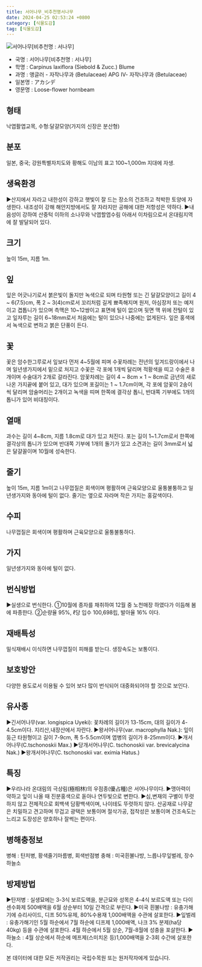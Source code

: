```yaml
---
title: 서어나무_비추천명서나무
date: 2024-04-25 02:53:24 +0800
category: [식물도감]
tag: [식물도감]
---
```




![서어나무[비추천명 : 서나무]](/fileUpload/plants/basic/Betulaceae/Carpinus/918/1_th2.jpg)
- 국명 : 서어나무[비추천명 : 서나무]
- 학명 : Carpinus laxiflora (Siebold & Zucc.) Blume
- 과명 : 앵글러 - 자작나무과 (Betulaceae) APG Ⅳ- 자작나무과 (Betulaceae)
- 일본명 : アカシデ
- 영문명 : Loose-flower hornbeam


## 형태
낙엽활엽교목, 수형:달걀모양(가지의 신장은 분산형)
## 분포
일본, 중국; 강원특별자치도와 황해도 이남의 표고 100~1,000m 지대에 자생.
## 생육환경
▶산지에서 자라고 내한성이 강하고 햇빛이 잘 드는 장소의 건조하고 척박한 토양에 자생한다. 내조성이 강해 해안지방에서도 잘 자라지만 공해에 대한 저항성은 약하다.▶내음성이 강하여 산중턱 이하의 소나무와 낙엽할엽수림 아래서 이차림으로서 온대림지역에 잘 발달되어 있다.
## 크기
높이 15m, 지름 1m.
## 잎
잎은 어긋나기로서 붉은빛이 돌지만 녹색으로 되며 타원형 또는 긴 달걀모양이고 길이 4 ~ 6(7.5)cm, 폭 2 ~ 3(4)cm로서 꼬리처럼 길게 뾰족해지며 원저, 아심장저 또는 예저이고 겹톱니가 있으며 측맥은 10~12쌍이고 표면에 털이 없으며 뒷면 맥 위에 잔털이 있고 잎자루는 길이 6~18mm로서 처음에는 털이 있으나 나중에는 없게된다. 잎은 홍색에서 녹색으로 변하고 붉은 단풍이 든다.
## 꽃
꽃은 암수한그루로서 잎보다 먼저 4~5월에 피며 수꽃차례는 전년의 잎겨드랑이에서 나며 일년생가지에서 밑으로 처지고 수꽃은 각 포에 1개씩 달리며 적황색을 띠고 수술은 8개이며 수술대가 2개로 갈라진다. 암꽃차례는 길이 4 ~ 8cm × 1 ~ 8cm로 금년의 새로 나온 가지끝에 붙어 있고, 대가 있으며 포길이는 1 ~ 1.7cm이며, 각 포에 암꽃이 2송이씩 달리며 암술머리는 2개이고 녹색을 띠며 한쪽에 결각상 톱니, 반대쪽 기부에도 1개의 톱니가 있어 비대칭이다.
## 열매
과수는 길이 4~8cm, 지름 1.8cm로 대가 있고 처진다. 포는 길이 1~1.7cm로서 한쪽에 결각상의 톱니가 있으며 반대쪽 기부에 1개의 돌기가 있고 소견과는 길이 3mm로서 넓은 달걀꼴이며 10월에 성숙한다.
## 줄기
높이 15m, 지름 1m이고 나무껍질은 회색이며 평활하며 근육모양으로 울퉁불퉁하고 일년생가지와 동아에 털이 없다. 줄기는 옆으로 자라며 작은 가지는 홍갈색이다.
## 수피
나무껍질은 회색이며 평활하며 근육모양으로 울퉁불퉁하다.
## 가지
일년생가지와 동아에 털이 없다.
## 번식방법
▶실생으로 번식한다. ①10월에 종자를 채취하여 12월 중 노천매장 하였다가 이듬해 봄에 파종한다.②순량율 95%, ℓ당 입수 100,698립, 발아율 16% 이다.
## 재배특성
밀식재배시 이식하면 나무껍질이 피해를 받는다. 생장속도는 보통이다.
## 보호방안
다양한 용도로서 이용될 수 있어 보다 많이 번식되어 대중화되어야 할 것으로 보인다.
## 유사종
▶긴서어나무(var. longispica Uyeki): 꽃차례의 길이가 13-15cm, 대의 길이가 4-4.5cm이다. 지리산,내장산에서 자란다. ▶왕서어나무(var. macrophylla Nak.): 잎이 둥근 타원형이고 길이 7-9cm, 폭 5-5.5cm이며 엽병의 길이가 8-25mm이다.▶개서어나무(C.tschonoskii Max.)▶당개서어나무(C. tschonoskii var. brevicalycina Nak.)▶왕개서어나무(C. tschonoskii var. eximia Hatus.)
## 특징
▶우리나라 온대림의 극상림(極相林)의 우점종(優占種)은 서어나무이다. ▶맹아력이 약하고 잎이 나올 때 진분홍색으로 돋아나 연두빛으로 변한다.▶심,변재의 구별이 뚜렷하지 않고 전체적으로 회백색 담황백색이며, 나이테도 뚜렷하지 않다. 산공재로 나무같은 치밀하고 견고하며 무겁고 광택은 보통이며 절삭가공, 접착성은 보통이며 건조속도는 느리고 도장성은 양호하나 잘썩는 편이다.
## 병해충정보
병해 : 탄저병, 황색줄기마름병, 회색반점병충해 : 미국흰불나방, 느릅나무잎벌레, 장수하늘소
## 방제방법
▶탄저병 : 실생묘에는 3-3식 보르도액을, 분근묘와 성목은 4-4식 보르도액 또는 다이센수화제 500배액을 6월 상순부터 10일 간격으로 부린다.▶미국 흰불나방 : 유충가해기에 슈리사이드, 디프 50%유제, 80%수용재 1,000배액을 수관에 살포한다. ▶잎벌레 : 유충가해기인 5월 하순에서 7월 하순에 디프제 1,000배액, 나크 3% 분제(ha당 40kg) 등을 수관에 살포한다. 4월 하순에서 5월 상순, 7월-8월에 성충을 포살한다.▶하늘소 : 4월 상순에서 하순에 메프제(스미치온 등)1,000배액을 2-3회 수간에 살포한다.






본 데이터에 대한 모든 저작권리는 국립수목원 또는 원저작자에게 있습니다.
